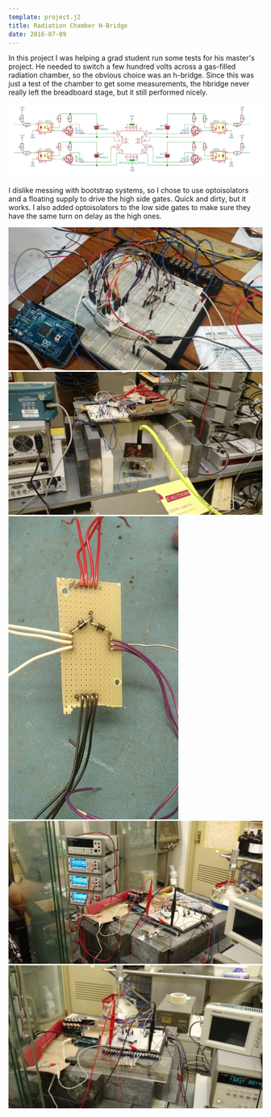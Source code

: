 ```yaml
---
template: project.j2
title: Radiation Chamber H-Bridge
date: 2016-07-09
---
```


In this project I was helping a grad student run some tests for his master's project.  He needed to switch a few hundred volts across a gas-filled radiation chamber, so the obvious choice was an h-bridge.  Since this was just a test of the chamber to get some measurements, the hbridge never really left the breadboard stage, but it still performed nicely.

![](nuke.png)

I dislike messing with bootstrap systems, so I chose to use optoisolators and a floating supply to drive the high side gates.  Quick and dirty, but it works.  I also added optoisolators to the low side gates to make sure they have the same turn on delay as the high ones.

![Big O'l Mess O wires. Testing at low voltages](bread.jpg)
![Radiation chamber with Americium source](chamber.jpg)
![Some rectifying diodes soldered with good clearance](rect.jpg)
![ ](b.jpg)
![Testing the system at 600V](a.jpg)
